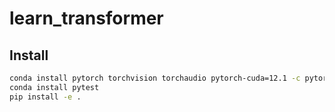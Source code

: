 # learn_transformer

## Install

```bash
conda install pytorch torchvision torchaudio pytorch-cuda=12.1 -c pytorch -c nvidia
conda install pytest
pip install -e .
```